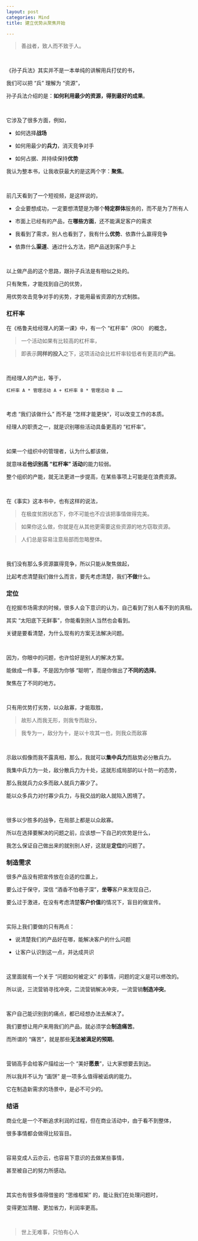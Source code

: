 ```yaml
---
layout: post
categories: Mind
title: 建立优势从聚焦开始

---
```


> 善战者，致人而不致于人。

<br/>

《孙子兵法》其实并不是一本单纯的讲解用兵打仗的书，

我们可以把 “兵” 理解为 “资源”，

孙子兵法介绍的是：**如何利用最少的资源，得到最好的成果**。

<br/>

它涉及了很多方面，例如，

- 如何选择**战场**

- 如何用最少的**兵力**，消灭竞争对手

- 如何占据、并持续保持**优势**

我认为整本书，让我收获最大的是这两个字：**聚焦**。

<br/>

前几天看到了一个短视频，是这样说的，

- 企业要想成功，一定要想清楚是为哪个**特定群体**服务的，而不是为了所有人

- 市面上已经有的产品，在**哪些方面**，还不能满足客户的需求

- 我看到了需求，别人也看到了，我有什么**优势**、依靠什么赢得竞争

- 依靠什么**渠道**、通过什么方法，把产品送到客户手上

<br/>

以上做产品的这个思路，跟孙子兵法是有相似之处的。

只有聚焦，才能找到自己的优势，

用优势攻击竞争对手的劣势，才能用最省资源的方式制胜。

### 杠杆率

在《格鲁夫给经理人的第一课》中，有一个 “杠杆率”（ROI） 的概念，

> 一个活动如果有比较高的杠杆率，

> 即表示**同样的投入**之下，这项活动会比杠杆率较低者有更高的**产出**。

<br/>

而经理人的产出，等于，

```
杠杆率 A * 管理活动 A + 杠杆率 B * 管理活动 B ……
```

<br/>

考虑 “我们该做什么” 而不是 “怎样才能更快”，可以改变工作的本质。

经理人的职责之一，就是识别哪些活动具备更高的 “杠杆率”。

<br/>

如果一个组织中的管理者，认为什么都该做，

就意味着**他识别高 “杠杆率” 活动**的能力较弱。

整个组织的产能，就无法更进一步提高，在某些事项上可能是在浪费资源。

<br/>

在《事实》这本书中，也有这样的说法，

> 在极度贫困状态下，你不可能也不应该把事情做得完美。

> 如果你这么做，你就是在从其他更需要这些资源的地方窃取资源。

> 人们总是容易注意局部而忽略整体。

<br/>

我们没有那么多资源赢得竞争，所以只能从聚焦做起，

比起考虑清楚我们做什么而言，要先考虑清楚，我们**不做**什么。

### 定位

在挖掘市场需求的时候，很多人会下意识的认为，自己看到了别人看不到的真相。

其实 “太阳底下无鲜事”，你能看到别人当然也会看到。

关键是要看清楚，为什么现有的方案无法解决问题。

<br/>

因为，你眼中的问题，也许恰好是别人的解决方案。

能做成一件事，不是因为你够 “聪明”，而是你做出了**不同的选择**。

聚焦在了不同的地方。

<br/>

只有用优势打劣势，以众敌寡，才能取胜，

> 故形人而我无形，则我专而敌分。

> 我专为一，敌分为十，是以十攻其一也，则我众而敌寡

<br/>

示敌以假像而我不露真相，那么，我就可以**集中兵力**而敌势必分散兵力。

我集中兵力为一处，敌分散兵力为十处，这就形成局部的以十防一的态势，

那么我就兵力众多而敌人就兵力寡少了。

能以众多兵力对付寡少兵力，与我交战的敌人就陷入困境了。

<br/>

很多以少胜多的战争，在局部上都是以众敌寡。

所以在选择要解决的问题之前，应该想一下自己的优势是什么，

我怎么保证自己做出来的就别别人好，这就是**定位**的问题了。

### 制造需求

很多产品没有把宣传放在合适的位置上，

要么过于保守，深信 “酒香不怕巷子深”，**坐等**客户来发现自己，

要么过于激进，在没有考虑清楚**客户价值**的情况下，盲目的做宣传。

<br/>

实际上我们要做的只有两点：

- 说清楚我们的产品好在哪，能解决客户的什么问题

- 让客户认识到这一点，并达成共识

<br/>

这里面就有一个关于 “问题如何被定义” 的事情，问题的定义是可以修改的。

所以说，三流营销寻找冲突，二流营销解决冲突，一流营销**制造冲突**。

<br/>

客户自己能识别到的痛点，都已经想办法去解决了。

我们要想让用户来用我们的产品，就必须学会**制造痛苦**。

而所谓的 “痛苦”，就是那些**无法被满足的预期**。

<br/>

营销高手会给客户描绘出一个 “美好**愿景**”，让大家想要去到达。

所以我并不认为 “画饼” 是一项多么值得被诟病的能力。

它在制造新需求的场景中，是必不可少的。

### 结语

商业化是一个不断追求利润的过程，但在商业活动中，由于看不到整体，

很多事情都会做得比较盲目。

<br/>

容易变成人云亦云，也容易下意识的去做某些事情，

甚至被自己的努力所感动。

<br/>

其实也有很多值得借鉴的 “思维框架” 的，能让我们在处理问题时，

变得更加清醒、更加省力，利润率更高。

<br/>

> 世上无难事，只怕有心人
